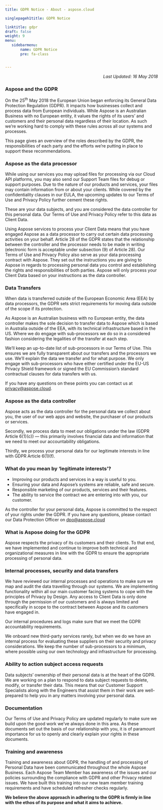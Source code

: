 ```yaml
---
title: GDPR Notice - About - aspose.cloud

singlepageh1title: GDPR Notice

linktitle: gdpr
draft: false
weight: 9
menu:
   sidebarmenu: 
       name: GDPR Notice
       pre: fa-class


---
```


<div class="box1">

<p style="text-align: right;"><em>Last Updated: 16 May 2018</em></p>

### **Aspose and the GDPR**

On the 25<sup>th</sup> May 2018 the European Union began enforcing its General Data Protection Regulation (GDPR). It impacts how businesses collect and process data from European individuals. While Aspose is an Australian Business with no European entity, it values the rights of its users’ and customers and their personal data regardless of their location. As such we’re working hard to comply with these rules across all our systems and processes.

This page gives an overview of the roles described by the GDPR, the responsibilities of each party and the efforts we’re putting in place to support these recommendations.

<div class="clearfix"> </div>

### **Aspose as the data processor**

While using our services you may upload files for processing via our Cloud API platforms, you may also send our Support Team files for debug or support purposes. Due to the nature of our products and services, your files may contain information from or about your clients. While covered by the confidentiality clauses in our EULA, the upcoming updates to our Terms of Use and Privacy Policy further cement these rights.

These are your data subjects, and you are considered the data controller for this personal data. Our Terms of Use and Privacy Policy refer to this data as Client Data.

Using Aspose services to process your Client Data means that you have engaged Aspose as a data processor to carry out certain data processing activities on your behalf. Article 28 of the GDPR states that the relationship between the controller and the processor needs to be made in writing (electronic form is acceptable under subsection (9) of Article 28). Our Terms of Use and Privacy Policy also serve as your data processing contract with Aspose. They set out the instructions you are giving to Aspose in regards to processing personal data you control and establishing the rights and responsibilities of both parties. Aspose will only process your Client Data based on your instructions as the data controller.

<div class="clearfix"> </div>

### **Data Transfers**

When data is transferred outside of the European Economic Area (EEA) by data processors, the GDPR sets strict requirements for moving data outside of the scope if its protection.

As Aspose is an Australian business with no European entity, the data controller makes the sole decision to transfer data to Aspose which is based in Australia outside of the EEA, with its technical infrastructure based in the US. Where we do engage with sub-processors we do so in a considered fashion considering the legalities of the transfer at each step.

We’ll keep an up-to-date list of sub-processors in our Terms of Use. This ensures we are fully transparent about our transfers and the processors we use. We’ll explain the data we transfer and for what purpose. We only engage with sub-processors who have either certified under the EU-US Privacy Shield framework or signed the EU Commission’s standard contractual clauses for data transfers with us.

<p>If you have any questions on these points you can contact us at <span id="cloakc6d6e656c32edaf0508687da440e7dad"><a href="mailto:privacy@aspose.cloud">privacy@aspose.cloud</a></span>.</p

<div class="clearfix"> </div>

### **Aspose as the data controller**

Aspose acts as the data controller for the personal data we collect about you, the user of our web apps and website, the purchaser of our products or services.

Secondly, we process data to meet our obligations under the law (GDPR Article 6(1)(c)) — this primarily involves financial data and information that we need to meet our accountability obligations.

Thirdly, we process your personal data for our legitimate interests in line with GDPR Article 6(1)(f).

<div class="clearfix"> </div>

### **What do you mean by ‘legitimate interests’?**

- Improving our products and services in a way is useful to you.
- Ensuring your data and Aspose’s systems are reliable, safe and secure.
- Responsible marketing of our products, services and their features.
- The ability to service the contract we are entering into with you, our customer.

<p>As the controller for your personal data, Aspose is committed to the respect of your rights under the GDPR. If you have any questions, please contact our Data Protection Officer on <span id="cloake44c2fd1c11b68db4ea29554107e4f88"><a href="mailto:dpo@aspose.cloud">dpo@aspose.cloud</a></span></p>

<div class="clearfix"> </div>

### **What is Aspose doing for the GDPR**

Aspose respects the privacy of its customers and their clients. To that end, we have implemented and continue to improve both technical and organizational measures in line with the GDPR to ensure the appropriate processing of personal data.

<div class="clearfix"> </div>

### **Internal processes, security and data transfers**

We have reviewed our internal processes and operations to make sure we map and audit the data travelling through our systems. We are implementing functionality within all our main customer facing systems to cope with the principles of Privacy by Design. Any access to Client Data is only done through the permission of our customers and is always limited and specifically in scope to the contract between Aspose and its customers have engaged in.

Our internal procedures and logs make sure that we meet the GDPR accountability requirements.

We onboard new third-party services rarely, but when we do we have an internal process for evaluating these suppliers on their security and privacy considerations. We keep the number of sub-processors to a minimum, where possible using our own technology and infrastructure for processing.

<div class="clearfix"> </div>

### **Ability to action subject access requests**

Data subjects’ ownership of their personal data is at the heart of the GDPR. We are working on a plan to respond to data subject requests to delete, modify, or transfer their data. This means that our Customer Support Specialists along with the Engineers that assist them in their work are well-prepared to help you in any matters involving your personal data.

<div class="clearfix"> </div>

### **Documentation**

Our Terms of Use and Privacy Policy are updated regularly to make sure we build upon the good work we’ve always done in this area. As these documents set out the basis of our relationship with you, it is of paramount importance for us to openly and clearly explain your rights in these documents.

<div class="clearfix"> </div>

###  **Training and awareness**

Training and awareness about GDPR, the handling of and processing of Personal Data have been communicated throughout the whole Aspose Business. Each Aspose Team Member has awareness of the issues and our policies surrounding the compliance with GDPR and other Privacy related issues. We have built this training into our new team member training requirements and have scheduled refresher checks regularly.

**We believe the above approach in adhering to the GDPR is firmly in line with the ethos of its purpose and what it aims to achieve.**

</div>
